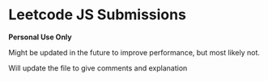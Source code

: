 # Leetcode JS Submissions

**Personal Use Only**

Might be updated in the future to improve performance, but most likely not.

Will update the file to give comments and explanation